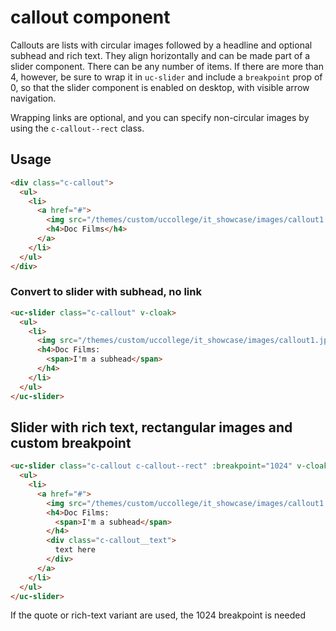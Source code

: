 # callout component

Callouts are lists with circular images followed by a headline and optional subhead and rich text. They align horizontally and can be made part of a slider component. There can be any number of items. If there are more than 4, however, be sure to wrap it in `uc-slider` and include a `breakpoint` prop of 0, so that the slider component is enabled on desktop, with visible arrow navigation.

Wrapping links are optional, and you can specify non-circular images by using the `c-callout--rect` class. 

## Usage

```html
<div class="c-callout">
  <ul>
    <li>
      <a href="#">
        <img src="/themes/custom/uccollege/it_showcase/images/callout1.jpg" alt="Doc Films"> 
        <h4>Doc Films</h4>
      </a>
    </li>
  </ul>
</div>
```

### Convert to slider with subhead, no link

```html
<uc-slider class="c-callout" v-cloak>
  <ul>
    <li>
      <img src="/themes/custom/uccollege/it_showcase/images/callout1.jpg" alt="Doc Films"> 
      <h4>Doc Films: 
        <span>I'm a subhead</span>
      </h4>
    </li>
  </ul>
</uc-slider>
```

## Slider with rich text, rectangular images and custom breakpoint

```html
<uc-slider class="c-callout c-callout--rect" :breakpoint="1024" v-cloak>
  <ul>
    <li>
      <a href="#">
        <img src="/themes/custom/uccollege/it_showcase/images/callout1.jpg" alt="Doc Films"> 
        <h4>Doc Films: 
          <span>I'm a subhead</span>
        </h4>
        <div class="c-callout__text">
          text here
        </div>
      </a>
    </li>
  </ul>
</uc-slider>
```

If the quote or rich-text variant are used, the 1024 breakpoint is needed
